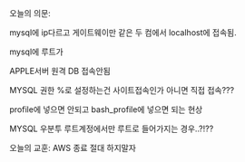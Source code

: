 
오늘의 의문:

mysql에 ip다르고 게이트웨이만 같은 두 컴에서 localhost에 접속됨.

mysql에 루트가 

APPLE서버 원격 DB 접속안됨

MYSQL 권한 %로 설정하는건 사이트접속인가 아니면 직접 접속???

profile에 넣으면 안되고 bash_profile에 넣으면 되는 현상

MYSQL 우분투 루트계정에서만 루트로 들어가지는 경우..?!??



오늘의 교훈:
AWS 종료 절대 하지말자
